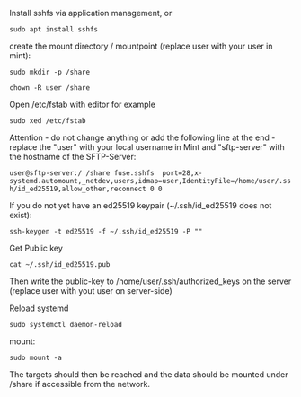 Install sshfs via application management, or

`sudo apt install sshfs`

create the mount directory / mountpoint (replace user with your user in mint):

`sudo mkdir -p /share`

`chown -R user /share`

Open /etc/fstab with editor for example

`sudo xed /etc/fstab`

Attention - do not change anything or add the following line at the end - replace the "user" with your local username in Mint and "sftp-server" with the hostname of the SFTP-Server:

`user@sftp-server:/ /share fuse.sshfs  port=28,x-systemd.automount,_netdev,users,idmap=user,IdentityFile=/home/user/.ssh/id_ed25519,allow_other,reconnect 0 0`

If you do not yet have an ed25519 keypair (~/.ssh/id\_ed25519 does not exist):

`ssh-keygen -t ed25519 -f ~/.ssh/id_ed25519 -P ""`

Get Public key

`cat ~/.ssh/id_ed25519.pub`

Then write the public-key to /home/user/.ssh/authorized_keys on the server (replace user with yout user on server-side)

Reload systemd

`sudo systemctl daemon-reload`

mount:

`sudo mount -a`

The targets should then be reached and the data should be mounted under /share if accessible from the network.
